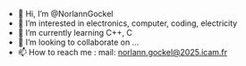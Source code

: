 - 👋 Hi, I’m @NorlannGockel
- 👀 I’m interested in electronics, computer, coding, electricity
- 🌱 I’m currently learning C++, C 
- 💞️ I’m looking to collaborate on ...
- 📫 How to reach me : mail: norlann.gockel@2025.icam.fr

<!---
NorlannGockel/NorlannGockel is a ✨ special ✨ repository because its `README.md` (this file) appears on your GitHub profile.
You can click the Preview link to take a look at your changes.
--->
